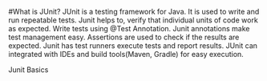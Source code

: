 #What is JUnit?
JUnit is a testing framework for Java.
It is used to write and run repeatable tests.
Junit helps to, verify that individual units of code work as expected.
Write tests using @Test Annotation.
Junit annotations make test management easy.
Assertions are used to check if the results are expected.
Junit has test runners execute tests and report results.
JUnit can integrated with IDEs and build tools(Maven, Gradle) for easy execution.

Junit Basics




